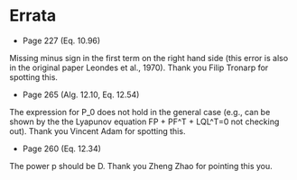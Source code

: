 # Errata

* Page 227 (Eq. 10.96)

Missing minus sign in the first term on the right hand side (this error is also in the original paper Leondes et al., 1970). Thank you Filip Tronarp for spotting this. 

* Page 265 (Alg. 12.10, Eq. 12.54)

The expression for P_0 does not hold in the general case (e.g., can be shown by the the Lyapunov equation FP + PF^T + LQL^T=0 not checking out). Thank you Vincent Adam for spotting this.

* Page 260 (Eq. 12.34)

The power p should be D. Thank you Zheng Zhao for pointing this you.
